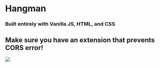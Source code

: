 # Hangman

### Built entirely with Vanilla JS, HTML, and CSS

## Make sure you have an extension that prevents CORS error!

<img src="https://github.com/RobbieProkop/25_vanilla_js_micro_projects/blob/master/hangman/hangman.png" />
